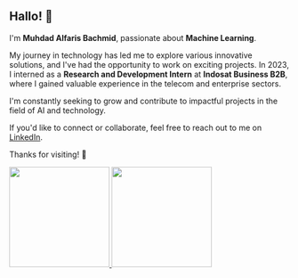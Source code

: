 ## Hallo! 👋

I'm **Muhdad Alfaris Bachmid**, passionate about **Machine Learning**.<br>

My journey in technology has led me to explore various innovative solutions, and I've had the opportunity to work on exciting projects. In 2023, I interned as a **Research and Development Intern** at **Indosat Business B2B**, where I gained valuable experience in the telecom and enterprise sectors.<br>

I'm constantly seeking to grow and contribute to impactful projects in the field of AI and technology.<br>

If you'd like to connect or collaborate, feel free to reach out to me on [LinkedIn](https://www.linkedin.com/in/alfarisbachmid/).<br>

Thanks for visiting! 🚀

<p align="left">
<a href="https://github.com/muhdadbachmid">
  <img height="180em" src="https://github-readme-stats-eight-theta.vercel.app/api?username=penuliscode&show_icons=true&theme=algolia&include_all_commits=true&count_private=true"/>
  <img height="180em" src="https://github-readme-stats-eight-theta.vercel.app/api/top-langs/?username=penuliscode&layout=compact&theme=algolia"/>
</a>
</p>
